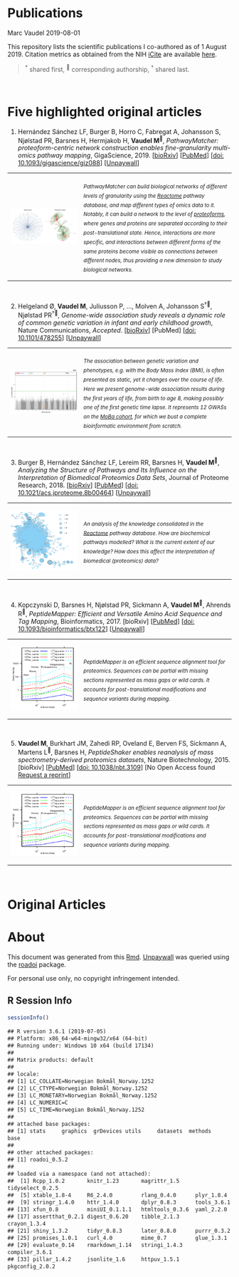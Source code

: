 Publications
================
Marc Vaudel
2019-08-01

This repository lists the scientific publications I co-authored as of 1
August 2019. Citation metrics as obtained from the NIH
[iCite](icite.od.nih.gov) are available
[here](docs/icite/icite_report_01.08.2019.xlsx).

> <sup>\*</sup> shared first, <sup>:email:</sup> corresponding
> authorship, <sup>†</sup> shared last.

<br>

# Five highlighted original articles

1.  Hernández Sánchez LF, Burger B, Horro C, Fabregat A, Johansson S,
    Njølstad PR, Barsnes H, Hermjakob H, **Vaudel
    M**<sup>:email:</sup>, *PathwayMatcher: proteoform-centric network
    construction enables fine-granularity multi-omics pathway mapping*,
    GigaScience, 2019. \[[bioRxiv](https://doi.org/10.1101/375097)\]
    \[[PubMed](https://www.ncbi.nlm.nih.gov/pubmed/31363752)\]
    \[[doi: 10.1093/gigascience/giz088](https://doi.org/10.1093/gigascience/giz088)\]
    \[[Unpaywall](https://academic.oup.com/gigascience/article-pdf/8/8/giz088/29020604/giz088.pdf)\]

<table>

<tr>

<td width="150">

![PathwayMatcher](docs/figures/PathwayMatcher.png?raw=true
"PathwayMatcher")

</td>

<td>

*<sub>PathwayMatcher can build biological networks of different levels
of granularity using the [Reactome](reactome.org) pathway database, and
map different types of omics data to it. Notably, it can build a network
to the level of
[proteoforms](https://www.nature.com/articles/nmeth.2369), where genes
and proteins are separated according to their post-translational state.
Hence, interactions are more specific, and interactions between
different forms of the same proteins become visible as connections
between different nodes, thus providing a new dimension to study
biological networks.</sub>* <br>

</td>

</tr>

</table>

<br>

2.  Helgeland Ø, **Vaudel M**, Juliusson P, …, Molven A, Johansson
    S<sup>†:email:</sup>, Njølstad PR<sup>†:email:</sup>, *Genome-wide
    association study reveals a dynamic role of common genetic variation
    in infant and early childhood growth*, Nature Communications,
    *Accepted*. \[[bioRxiv](https://doi.org/10.1101/478255)\] \[PubMed\]
    \[[doi: 10.1101/478255](https://doi.org/10.1101/478255)\]
    \[[Unpaywall](https://www.biorxiv.org/content/biorxiv/early/2018/11/25/478255.full.pdf)\]

<table>

<tr>

<td width="150">

![MH time lapse](docs/figures/mh_time-lapse.gif?raw=true
"MH time lapse")

</td>

<td>

*<sub>The association between genetic variation and phenotypes, *e.g.*
with the Body Mass Index (BMI), is often presented as static, yet it
changes over the course of life. Here we present genome-wide association
results during the first years of life, from birth to age 8, making
possibly one of the first genetic time lapse. It represents 12 GWASs on
the [MoBa
cohort](https://www.fhi.no/studier/moba/forskere/sporreskjemaer---mor-og-barn-unders/),
for which we bust a complete bioinformatic environment from
scratch.</sub>* <br>

</td>

</tr>

</table>

<br>

3.  Burger B, Hernández Sánchez LF, Lereim RR, Barsnes H, **Vaudel
    M**<sup>:email:</sup>, *Analyzing the Structure of Pathways and Its
    Influence on the Interpretation of Biomedical Proteomics Data Sets*,
    Journal of Proteome Research, 2018.
    \[[bioRxiv](https://doi.org/10.1101/333492)\]
    \[[PubMed](https://www.ncbi.nlm.nih.gov/pubmed/30251541)\]
    \[[doi: 10.1021/acs.jproteome.8b00464](https://pubs.acs.org/doi/10.1021/acs.jproteome.8b00464)\]
    \[[Unpaywall](https://www.biorxiv.org/content/biorxiv/early/2018/05/30/333492.full.pdf)\]

<table>

<tr>

<td width="150">

![Pathways](docs/figures/TOC_bram.png?raw=true "Pathways")

</td>

<td>

*<sub>An analysis of the knowledge consolidated in the
[Reactome](reactome.org) pathway database. How are biochemical pathways
modelled? What is the current extent of our knowledge? How does this
affect the interpretation of biomedical (proteomics) data?</sub>* <br>

</td>

</tr>

</table>

<br>

4.  Kopczynski D, Barsnes H, Njølstad PR, Sickmann A, **Vaudel
    M**<sup>:email:</sup>, Ahrends R<sup>:email:</sup>, *PeptideMapper:
    Efficient and Versatile Amino Acid Sequence and Tag Mapping*,
    Bioinformatics, 2017. \[bioRxiv\]
    \[[PubMed](https://www.ncbi.nlm.nih.gov/pubmed/28334306)\]
    \[[doi: 10.1093/bioinformatics/btx122](https://doi.org/10.1093/bioinformatics/btx122)\]
    \[[Unpaywall](https://academic.oup.com/bioinformatics/article-pdf/33/13/2042/25155905/btx122.pdf)\]

<table>

<tr>

<td width="150">

![PeptideMapper](docs/figures/PeptideMapper.png?raw=true
"PeptideMapper")

</td>

<td>

*<sub>PeptideMapper is an efficient sequence alignment tool for
proteomics. Sequences can be partial with missing sections represented
as mass gaps or wild cards. It accounts for post-translational
modifications and sequence variants during mapping.</sub>* <br>

</td>

</tr>

</table>

<br>

5.  **Vaudel M**, Burkhart JM, Zahedi RP, Oveland E, Berven FS, Sickmann
    A, Martens L<sup>:email:</sup>, Barsnes H, *PeptideShaker enables
    reanalysis of mass spectrometry-derived proteomics datasets*, Nature
    Biotechnology, 2015. \[bioRxiv\]
    \[[PubMed](https://www.ncbi.nlm.nih.gov/pubmed/25574629)\]
    \[[doi: 10.1038/nbt.3109](https://doi.org/10.1038/nbt.3109)\] \[No
    Open Access found [Request a reprint](mailto:marc.vaudel@uib.no)\]

<table>

<tr>

<td width="150">

![PeptideMapper](docs/figures/PeptideMapper.png?raw=true
"PeptideMapper")

</td>

<td>

*<sub>PeptideMapper is an efficient sequence alignment tool for
proteomics. Sequences can be partial with missing sections represented
as mass gaps or wild cards. It accounts for post-translational
modifications and sequence variants during mapping.</sub>* <br>

</td>

</tr>

</table>

<br>

# Original Articles

# About

This document was generated from this [Rmd](README.Rmd).
[Unpaywall](unpaywall.org) was queried using the
[roadoi](https://cran.r-project.org/web/packages/roadoi/vignettes/intro.html)
package.

For personal use only, no copyright infringement intended.

## R Session Info

``` r
sessionInfo()
```

    ## R version 3.6.1 (2019-07-05)
    ## Platform: x86_64-w64-mingw32/x64 (64-bit)
    ## Running under: Windows 10 x64 (build 17134)
    ## 
    ## Matrix products: default
    ## 
    ## locale:
    ## [1] LC_COLLATE=Norwegian Bokmål_Norway.1252 
    ## [2] LC_CTYPE=Norwegian Bokmål_Norway.1252   
    ## [3] LC_MONETARY=Norwegian Bokmål_Norway.1252
    ## [4] LC_NUMERIC=C                            
    ## [5] LC_TIME=Norwegian Bokmål_Norway.1252    
    ## 
    ## attached base packages:
    ## [1] stats     graphics  grDevices utils     datasets  methods   base     
    ## 
    ## other attached packages:
    ## [1] roadoi_0.5.2
    ## 
    ## loaded via a namespace (and not attached):
    ##  [1] Rcpp_1.0.2       knitr_1.23       magrittr_1.5     tidyselect_0.2.5
    ##  [5] xtable_1.8-4     R6_2.4.0         rlang_0.4.0      plyr_1.8.4      
    ##  [9] stringr_1.4.0    httr_1.4.0       dplyr_0.8.3      tools_3.6.1     
    ## [13] xfun_0.8         miniUI_0.1.1.1   htmltools_0.3.6  yaml_2.2.0      
    ## [17] assertthat_0.2.1 digest_0.6.20    tibble_2.1.3     crayon_1.3.4    
    ## [21] shiny_1.3.2      tidyr_0.8.3      later_0.8.0      purrr_0.3.2     
    ## [25] promises_1.0.1   curl_4.0         mime_0.7         glue_1.3.1      
    ## [29] evaluate_0.14    rmarkdown_1.14   stringi_1.4.3    compiler_3.6.1  
    ## [33] pillar_1.4.2     jsonlite_1.6     httpuv_1.5.1     pkgconfig_2.0.2
